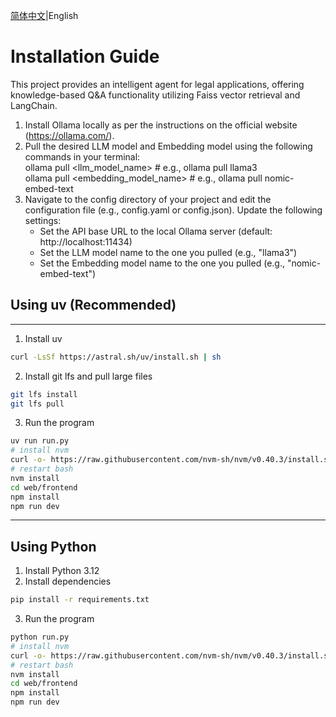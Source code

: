 [简体中文](./README_zh.md)|English
# Installation Guide
This project provides an intelligent agent for legal applications, offering knowledge-based Q&A functionality utilizing Faiss vector retrieval and LangChain.
1. Install Ollama locally as per the instructions on the official website (https://ollama.com/).  
2. Pull the desired LLM model and Embedding model using the following commands in your terminal:  
     ollama pull <llm_model_name>   # e.g., ollama pull llama3  
     ollama pull <embedding_model_name>   # e.g., ollama pull nomic-embed-text  
3. Navigate to the config directory of your project and edit the configuration file (e.g., config.yaml or config.json). Update the following settings:  
     - Set the API base URL to the local Ollama server (default: http://localhost:11434)  
     - Set the LLM model name to the one you pulled (e.g., "llama3")  
     - Set the Embedding model name to the one you pulled (e.g., "nomic-embed-text")  

## Using uv (Recommended)
---
1. Install uv  
```bash
curl -LsSf https://astral.sh/uv/install.sh | sh
```

2. Install git lfs and pull large files  
```bash
git lfs install
git lfs pull
```

3. Run the program  
```bash
uv run run.py
# install nvm
curl -o- https://raw.githubusercontent.com/nvm-sh/nvm/v0.40.3/install.sh | bash
# restart bash
nvm install
cd web/frontend
npm install
npm run dev
```
---
## Using Python

1. Install Python 3.12  
2. Install dependencies  
```bash
pip install -r requirements.txt
```
3. Run the program
```bash
python run.py
# install nvm
curl -o- https://raw.githubusercontent.com/nvm-sh/nvm/v0.40.3/install.sh | bash
# restart bash
nvm install
cd web/frontend
npm install
npm run dev
```
